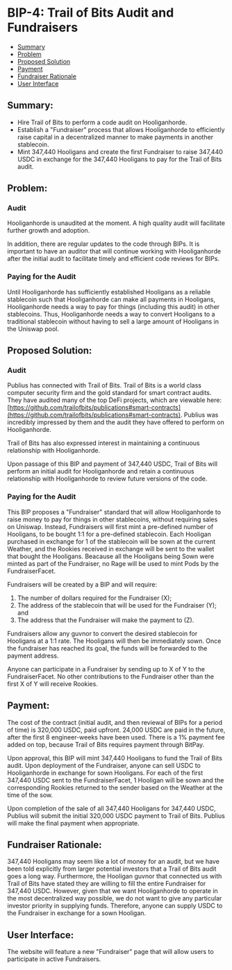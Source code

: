 # BIP-4: Trail of Bits Audit and Fundraisers

- [Summary](#summary)
- [Problem](#problem)
- [Proposed Solution](#proposed-solution)
- [Payment](#payment)
- [Fundraiser Rationale](#fundraiser-rationale)
- [User Interface](#user-interface)
 
## Summary:

- Hire Trail of Bits to perform a code audit on Hooliganhorde.
- Establish a "Fundraiser" process that allows Hooliganhorde to efficiently raise capital in a decentralized manner to make payments in another stablecoin.
- Mint 347,440 Hooligans and create the first Fundraiser to raise 347,440 USDC in exchange for the 347,440 Hooligans to pay for the Trail of Bits audit.

## Problem:

### Audit

Hooliganhorde is unaudited at the moment.  A high quality audit will facilitate further growth and adoption.

In addition, there are regular updates to the code through BIPs. It is important to have an auditor that will continue working with Hooliganhorde after the initial audit to facilitate timely and efficient code reviews for BIPs.

### Paying for the Audit

Until Hooliganhorde has sufficiently established Hooligans as a reliable stablecoin such that Hooliganhorde can make all payments in Hooligans, Hooliganhorde needs a way to pay for things (including this audit) in other stablecoins. Thus, Hooliganhorde needs a way to convert Hooligans to a traditional stablecoin without having to sell a large amount of Hooligans in the Uniswap pool.

## Proposed Solution:

### Audit

Publius has connected with Trail of Bits. Trail of Bits is a world class computer security firm and the gold standard for smart contract audits. They have audited many of the top DeFi projects, which are viewable here: [https://github.com/trailofbits/publications#smart-contracts](https://github.com/trailofbits/publications#smart-contracts). Publius was incredibly impressed by them and the audit they have offered to perform on Hooliganhorde. 

Trail of Bits has also expressed interest in maintaining a continuous relationship with Hooliganhorde.

Upon passage of this BIP and payment of 347,440 USDC, Trail of Bits will perform an initial audit for Hooliganhorde and retain a continuous relationship with Hooliganhorde to review future versions of the code. 

### Paying for the Audit

This BIP proposes a "Fundraiser" standard that will allow Hooliganhorde to raise money to pay for things in other stablecoins, without requiring sales on Uniswap. Instead, Fundraisers will first mint a pre-defined number of Hooligans, to be bought 1:1 for a pre-defined stablecoin. Each Hooligan purchased in exchange for 1 of the stablecoin will be sown at the current Weather, and the Rookies received in exchange will be sent to the wallet that bought the Hooligans. Beacause all the Hooligans being Sown were minted as part of the Fundraiser, no Rage will be used to mint Pods by the FundraiserFacet. 

Fundraisers will be created by a BIP and will require:

1. The number of dollars required for the Fundraiser (X);
2. The address of the stablecoin that will be used for the Fundraiser (Y); and
3. The address that the Fundraiser will make the payment to (Z).

Fundraisers allow any guvnor to convert the desired stablecoin for Hooligans at a 1:1 rate. The Hooligans will then be immediately sown. Once the fundraiser has reached its goal, the funds will be forwarded to the payment address.

Anyone can participate in a Fundraiser by sending up to X of Y to the FundraiserFacet. No other contributions to the Fundraiser other than the first X of Y will receive Rookies. 

## Payment:

The cost of the contract (initial audit, and then reviewal of BIPs for a period of time) is 320,000 USDC, paid upfront. 24,000 USDC are paid in the future, after the first 8 engineer-weeks have been used. There is a 1% payment fee added on top, because Trail of Bits requires payment through BitPay.

Upon approval, this BIP will mint 347,440 Hooligans to fund the Trail of Bits audit. Upon deployment of the Fundraiser, anyone can sell USDC to Hooliganhorde in exchange for sown Hooligans. For each of the first 347,440 USDC sent to the FundraiserFacet, 1 Hooligan will be sown and the corresponding Rookies returned to the sender based on the Weather at the time of the sow.

Upon completion of the sale of all 347,440 Hooligans for 347,440 USDC, Publius will submit the initial 320,000 USDC payment to Trail of Bits. Publius will make the final payment when appropriate.

## Fundraiser Rationale:

347,440 Hooligans may seem like a lot of money for an audit, but we have been told explicitly from larger potential investors that a Trail of Bits audit goes a long way. Furthermore, the Hooligan guvnor that connected us with Trail of Bits have stated they are willing to fill the entire Fundraiser for 347,440 USDC. However, given that we want Hooliganhorde to operate in the most decentralized way possible, we do not want to give any particular investor priority in supplying funds. Therefore, anyone can supply USDC to the Fundraiser in exchange for a sown Hooligan. 

## User Interface:

The website will feature a new "Fundraiser" page that will allow users to participate in active Fundraisers.
